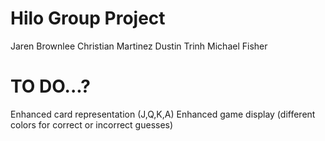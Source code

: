 # Hilo Group Project
Jaren Brownlee
Christian Martinez
Dustin Trinh
Michael Fisher

# TO DO...?
Enhanced card representation (J,Q,K,A)
Enhanced game display (different colors for
    correct or incorrect guesses)
